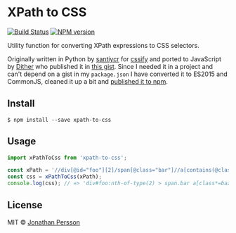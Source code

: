 # XPath to CSS

[![Build Status][travis-image]][travis-url]
[![NPM version][npm-image]][npm-url]

Utility function for converting XPath expressions to CSS selectors.

Originally written in Python by [santiycr](https://github.com/santiycr) for [cssify](https://github.com/santiycr/cssify) and ported to JavaScript by [Dither](https://github.com/Dither) who published it in [this gist](https://gist.github.com/Dither/1909679). Since I needed it in a project and can't depend on a gist in my `package.json` I have converted it to ES2015 and CommonJS, cleaned it up a bit and [published it to npm][npm-url].


## Install

```
$ npm install --save xpath-to-css
```


## Usage

```js
import xPathToCss from 'xpath-to-css';

const xPath = '//div[@id="foo"][2]/span[@class="bar"]//a[contains(@class, "baz")]//img[1]';
const css = xPathToCss(xPath);
console.log(css); // => 'div#foo:nth-of-type(2) > span.bar a[class*=baz] img:first-of-type'
```


## License

MIT © [Jonathan Persson](https://github.com/jonathanp)

[npm-url]: https://npmjs.org/package/xpath-to-css
[npm-image]: https://badge.fury.io/js/xpath-to-css.svg
[travis-image]: https://travis-ci.org/jonathanp/xpath-to-css.svg
[travis-url]: https://travis-ci.org/jonathanp/xpath-to-css
